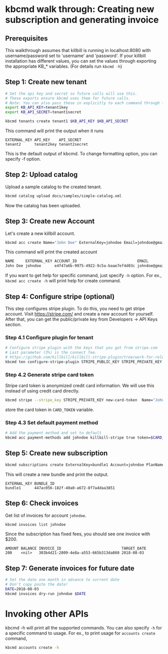 # kbcmd walk through: Creating new subscription and generating invoice

## Prerequisites
This walkthrough assumes that killbill is running
in localhost:8080 with username/password set to 'username' and 'password'. If your
killbill installation has different values, you can set the values through exporting
the appropriate KB_* variables. (For details run `kbcmd -h`)

## Step 1: Create new tenant
```sh
# Set the api key and secret so future calls will use this.
# These exports ensure kbcmd uses them for future calls.
# Note: You can also pass these in explicitly to each command through flags.
export KB_API_KEY=tenant1key
export KB_API_SECRET=tenant1secret

kbcmd tenants create tenant1 $KB_API_KEY $KB_API_SECRET
```
This command will print the output when it runs

```
EXTERNAL_KEY API_KEY    API_SECRET
tenant2      tenant2key tenant2secret
```

This is the default output of kbcmd. To change formatting option, you can specify -f option.

## Step 2: Upload catalog
Upload a sample catalog to the created tenant.
```sh
kbcmd catalog upload docs/samples/simple-catalog.xml
```

Now the catalog has been uploaded.

## Step 3: Create new Account
Let's create a new killbill account.

```sh
kbcmd acc create Name="John Doe" ExternalKey=johndoe Email=johndoe@gmail.com Company="Stark" Currency=USD
```

This command will print the created account
```sh
NAME     EXTERNAL_KEY ACCOUNT_ID                           EMAIL             BALANCE CURRENCY
John Doe johndoe      e4f47a6b-9975-4922-9c5a-baae7ef4d03c johndoe@gmail.com <nil>   USD
```

If you want to get help for specific command, just specify `-h` option. For ex.,
`kbcmd acc create -h` will print help for create command.

## Step 4: Configure stripe (optional)
This step configures stripe plugin. To do this, you need to get stripe account.
Visit https://stripe.com/ and create a new account for yourself. After that, you
can get the public/private key from Developers -> API Keys section.

### Step 4.1 Configure plugin for tenant
```bash
# Configure stripe plugin with the keys that you got from stripe.com
# Last parameter (3%) is the connect fee.
# https://github.com/killbill/killbill-stripe-plugin/tree/work-for-release-0.19.x#connect
kbcmd ten configure-stripe-plugin STRIPE_PUBLIC_KEY STRIPE_PRIVATE_KEY 3% 
```

### Step 4.2 Generate stripe card token
Stripe card token is anonymized credit card information. We will use this instead
of using credit card directly.
```bash
kbcmd stripe --stripe_key STRIPE_PRIVATE_KEY new-card-token  Name="John Doe" Number=4242424242424242 ExpMonth=08 ExpYear=2019
```
store the card token in `CARD_TOKEN` variable.

### Step 4.3 Set default payment method
```bash
# Add the payment method and set to default
kbcmd acc payment-methods add johndoe killbill-stripe true token=$CARD_TOKEN
```

## Step 5: Create new subscription
```sh
kbcmd subscriptions create ExternalKey=bundle1 Account=johndoe PlanName=simple-monthly
```
This will create a new bundle and print the output.
```
EXTERNAL_KEY BUNDLE_ID
bundle1      447ac056-182f-40a0-a672-8f7a4daa3851
```

## Step 6: Check invoices
Get list of invoices for account `johndoe`.
```bash
kbcmd invoices list johndoe
```
Since the subscription has fixed fees, you should see one invoice with $200.
```
AMOUNT BALANCE INVOICE_ID                           TARGET_DATE
200    <nil>   303b4d21-2809-4e8a-a553-665b313da860 2018-08-03
```

## Step 7: Generate invoices for future date
```sh
# Set the date one month in advance to current date
# Don't copy paste the date!
DATE=2018-08-03
kbcmd invoices dry-run johndoe $DATE
```

# Invoking other APIs

kbcmd -h will print all the supported commands. You can also specify `-h` for a specific command to usage.
For ex., to print usage for `accounts create` command,

```sh
kbcmd accounts create -h
```
